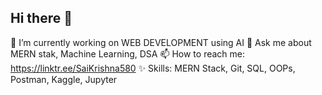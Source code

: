 ## Hi there 👋


🔭 I’m currently working on WEB DEVELOPMENT using AI
💬 Ask me about MERN stak, Machine Learning, DSA
📫 How to reach me: https://linktr.ee/SaiKrishna580
✨ Skills: MERN Stack, Git, SQL, OOPs, Postman, Kaggle, Jupyter

